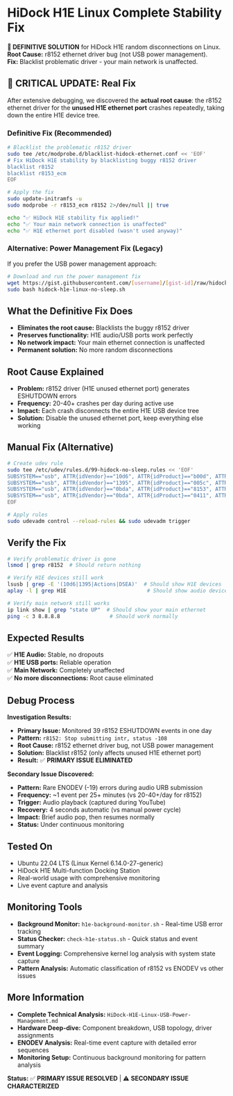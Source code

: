 # HiDock H1E Linux Complete Stability Fix

**🎯 DEFINITIVE SOLUTION** for HiDock H1E random disconnections on Linux.  
**Root Cause:** r8152 ethernet driver bug (not USB power management).  
**Fix:** Blacklist problematic driver - your main network is unaffected.

## 🚨 CRITICAL UPDATE: Real Fix

After extensive debugging, we discovered the **actual root cause**: the r8152 ethernet driver for the **unused H1E ethernet port** crashes repeatedly, taking down the entire H1E device tree.

### Definitive Fix (Recommended)

```bash
# Blacklist the problematic r8152 driver
sudo tee /etc/modprobe.d/blacklist-hidock-ethernet.conf << 'EOF'
# Fix HiDock H1E stability by blacklisting buggy r8152 driver
blacklist r8152
blacklist r8153_ecm
EOF

# Apply the fix
sudo update-initramfs -u
sudo modprobe -r r8153_ecm r8152 2>/dev/null || true

echo "✅ HiDock H1E stability fix applied!"
echo "✅ Your main network connection is unaffected"
echo "✅ H1E ethernet port disabled (wasn't used anyway)"
```

### Alternative: Power Management Fix (Legacy)

If you prefer the USB power management approach:

```bash
# Download and run the power management fix
wget https://gist.githubusercontent.com/[username]/[gist-id]/raw/hidock-h1e-linux-no-sleep.sh
sudo bash hidock-h1e-linux-no-sleep.sh
```

## What the Definitive Fix Does

- **Eliminates the root cause:** Blacklists the buggy r8152 driver
- **Preserves functionality:** H1E audio/USB ports work perfectly
- **No network impact:** Your main ethernet connection is unaffected
- **Permanent solution:** No more random disconnections

## Root Cause Explained

- **Problem:** r8152 driver (H1E unused ethernet port) generates ESHUTDOWN errors
- **Frequency:** 20-40+ crashes per day during active use
- **Impact:** Each crash disconnects the entire H1E USB device tree
- **Solution:** Disable the unused ethernet port, keep everything else working

## Manual Fix (Alternative)

```bash
# Create udev rule
sudo tee /etc/udev/rules.d/99-hidock-no-sleep.rules << 'EOF'
SUBSYSTEM=="usb", ATTR{idVendor}=="10d6", ATTR{idProduct}=="b00d", ATTR{power/control}="on"
SUBSYSTEM=="usb", ATTR{idVendor}=="1395", ATTR{idProduct}=="005c", ATTR{power/control}="on"
SUBSYSTEM=="usb", ATTR{idVendor}=="0bda", ATTR{idProduct}=="8153", ATTR{power/control}="on"
SUBSYSTEM=="usb", ATTR{idVendor}=="0bda", ATTR{idProduct}=="0411", ATTR{power/control}="on"
EOF

# Apply rules
sudo udevadm control --reload-rules && sudo udevadm trigger
```

## Verify the Fix

```bash
# Verify problematic driver is gone
lsmod | grep r8152  # Should return nothing

# Verify H1E devices still work
lsusb | grep -E '(10d6|1395|Actions|DSEA)'  # Should show H1E devices
aplay -l | grep H1E                          # Should show audio device

# Verify main network still works  
ip link show | grep "state UP"  # Should show your main ethernet
ping -c 3 8.8.8.8                # Should work normally
```

## Expected Results

✅ **H1E Audio:** Stable, no dropouts  
✅ **H1E USB ports:** Reliable operation  
✅ **Main Network:** Completely unaffected  
✅ **No more disconnections:** Root cause eliminated

## Debug Process

**Investigation Results:**
- **Primary Issue:** Monitored 39 r8152 ESHUTDOWN events in one day
- **Pattern:** `r8152: Stop submitting intr, status -108`
- **Root Cause:** r8152 ethernet driver bug, not USB power management
- **Solution:** Blacklist r8152 (only affects unused H1E ethernet port)
- **Result:** ✅ **PRIMARY ISSUE ELIMINATED**

**Secondary Issue Discovered:**
- **Pattern:** Rare ENODEV (-19) errors during audio URB submission
- **Frequency:** ~1 event per 25+ minutes (vs 20-40+/day for r8152)
- **Trigger:** Audio playback (captured during YouTube)
- **Recovery:** 4 seconds automatic (vs manual power cycle)
- **Impact:** Brief audio pop, then resumes normally
- **Status:** Under continuous monitoring

## Tested On

- Ubuntu 22.04 LTS (Linux Kernel 6.14.0-27-generic)
- HiDock H1E Multi-function Docking Station  
- Real-world usage with comprehensive monitoring
- Live event capture and analysis

## Monitoring Tools

- **Background Monitor:** `h1e-background-monitor.sh` - Real-time USB error tracking
- **Status Checker:** `check-h1e-status.sh` - Quick status and event summary
- **Event Logging:** Comprehensive kernel log analysis with system state capture
- **Pattern Analysis:** Automatic classification of r8152 vs ENODEV vs other issues

## More Information

- **Complete Technical Analysis:** `HiDock-H1E-Linux-USB-Power-Management.md`
- **Hardware Deep-dive:** Component breakdown, USB topology, driver assignments
- **ENODEV Analysis:** Real-time event capture with detailed error sequences
- **Monitoring Setup:** Continuous background monitoring for pattern analysis

**Status:** ✅ **PRIMARY ISSUE RESOLVED** | ⚠️ **SECONDARY ISSUE CHARACTERIZED**
